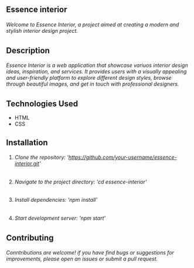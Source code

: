 ## Essence interior ##
###### _Welcome to Essence Interior, a project aimed at creating a modern and stylish interior design project._ ######
## Description ##
###### _Essence Interior is a web application that showcase variuos interior design ideas, inspiration, and services. It provides users with a visually appealing and user-friendly platform to explore different design styles, browse through beautiful images, and get in touch with professional designers._ ######
## Technologies Used ##
* HTML
* CSS 
## Installation #
1. ###### _Clone the repository: 'https://github.com/your-username/essence-interior.git'_  ######
2. ###### _Navigate to the project directory: 'cd essence-interior'_ ######
3. ###### _Install dependencies: 'npm install'_ ######
4. ###### _Start development server: 'npm start'_ ######
## Contributing ##
###### _Conntributions are welcome! if you have find bugs or suggestions for improvements, please open an issues or submit a pull request._ ######

